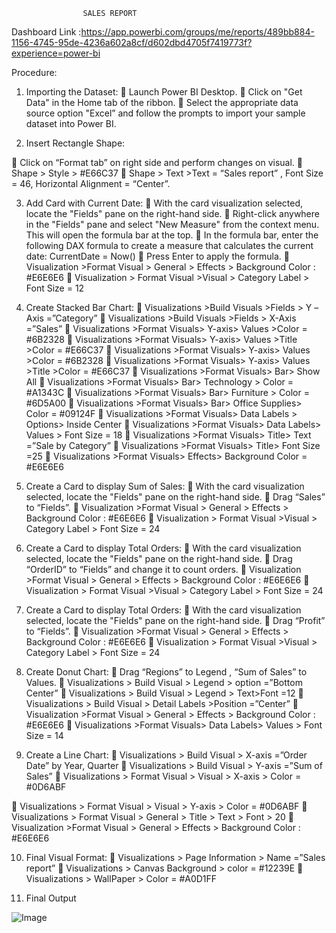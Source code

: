                     SALES REPORT



Dashboard Link :https://app.powerbi.com/groups/me/reports/489bb884-1156-4745-95de-4236a602a8cf/d602dbd4705f7419773f?experience=power-bi


Procedure:

1.	Importing the Dataset:
	Launch Power BI Desktop.
	Click on "Get Data" in the Home tab of the ribbon.
	Select the appropriate data source option "Excel” and follow the prompts to import your sample dataset into Power BI.


2.	Insert Rectangle Shape:

	Click on “Format tab” on right side and perform changes on visual.
	Shape > Style > #E66C37
	Shape > Text >Text = “Sales report” , Font Size = 46, Horizontal Alignment = “Center”.


3.	Add Card with Current Date:
	With the card visualization selected, locate the "Fields" pane on the right-hand side.
	Right-click anywhere in the "Fields" pane and select "New Measure" from the context menu. This will open the formula bar at the top.
	In the formula bar, enter the following DAX formula to create a measure that calculates the current date:
CurrentDate = Now()
	Press Enter to apply the formula.
	Visualization >Format Visual > General > Effects > Background Color : #E6E6E6
	Visualization > Format Visual >Visual > Category Label > Font Size = 12

4.	Create Stacked Bar Chart:
	Visualizations >Build Visuals >Fields > Y –Axis =”Category”
	Visualizations >Build Visuals >Fields > X-Axis =”Sales”
	Visualizations >Format Visuals> Y-axis> Values >Color = #6B2328
	Visualizations >Format Visuals> Y-axis> Values >Title >Color = #E66C37
	Visualizations >Format Visuals> Y-axis> Values >Color = #6B2328
	Visualizations >Format Visuals> Y-axis> Values >Title >Color = #E66C37
	Visualizations >Format Visuals> Bar> Show All
	Visualizations >Format Visuals> Bar> Technology > Color = #A1343C
	Visualizations >Format Visuals> Bar> Furniture > Color = #6D5A00
	Visualizations >Format Visuals> Bar> Office Supplies> Color = #09124F
	Visualizations >Format Visuals> Data Labels > Options> Inside Center
	Visualizations >Format Visuals> Data Labels> Values > Font Size = 18
	Visualizations >Format Visuals> Title> Text =”Sale by Category”
	Visualizations >Format Visuals> Title> Font Size =25
	Visualizations >Format Visuals> Effects> Background Color = #E6E6E6
 


5.	Create a Card to display Sum of Sales:
	With the card visualization selected, locate the "Fields" pane on the right-hand side.
	Drag “Sales” to “Fields”.
	Visualization >Format Visual > General > Effects > Background Color : #E6E6E6
	Visualization > Format Visual >Visual > Category Label > Font Size = 24


6.	Create a Card to display Total Orders:
	With the card visualization selected, locate the "Fields" pane on the right-hand side.
	Drag “OrderID” to “Fields” and change it to count orders.
	Visualization >Format Visual > General > Effects > Background Color : #E6E6E6
	Visualization > Format Visual >Visual > Category Label > Font Size = 24


7.	Create a Card to display Total Orders:
	With the card visualization selected, locate the "Fields" pane on the right-hand side.
	Drag “Profit” to “Fields”.
	Visualization >Format Visual > General > Effects > Background Color : #E6E6E6
	Visualization > Format Visual >Visual > Category Label > Font Size = 24



8.	Create Donut Chart:
	Drag “Regions” to Legend , “Sum of Sales” to Values.
	Visualizations > Build Visual > Legend > option =”Bottom Center”
	Visualizations > Build Visual > Legend > Text>Font =12
	Visualizations > Build Visual > Detail Labels >Position =”Center”
	Visualization >Format Visual > General > Effects > Background Color : #E6E6E6
	Visualizations >Format Visuals> Data Labels> Values > Font Size = 14



9.	Create a Line Chart:
	Visualizations > Build Visual > X-axis =”Order Date” by Year, Quarter
	Visualizations > Build Visual > Y-axis =”Sum of Sales”
	Visualizations > Format Visual > Visual > X-axis > Color = #0D6ABF
 

	Visualizations > Format Visual > Visual > Y-axis > Color = #0D6ABF
	Visualizations > Format Visual > General > Title > Text > Font > 20
	Visualization >Format Visual > General > Effects > Background Color : #E6E6E6


10.	Final Visual Format:
	Visualizations > Page Information > Name =”Sales report”
	Visualizations > Canvas Background > color = #12239E
	Visualizations > WallPaper > Color = #A0D1FF

 
12. Final Output


![Image](https://github.com/user-attachments/assets/2fbff716-9db2-43b9-a54c-73a46ac83730)
